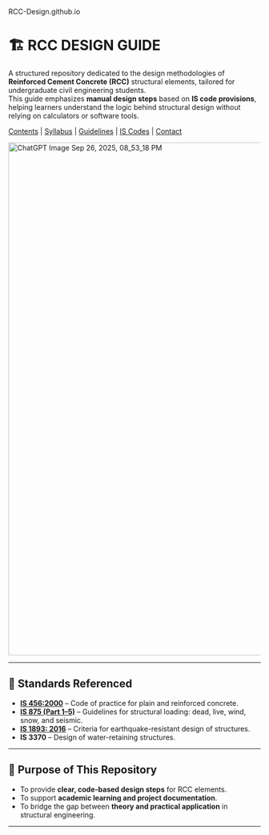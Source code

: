 RCC-Design.github.io

# 🏗️ RCC DESIGN GUIDE 

A structured repository dedicated to the design methodologies of **Reinforced Cement Concrete (RCC)** structural elements, tailored for undergraduate civil engineering students.  
This guide emphasizes **manual design steps** based on **IS code provisions**, helping learners understand the logic behind structural design without relying on calculators or software tools.

[Contents](Content.md) | [Syllabus](#) | [Guidelines](#) | [IS Codes](#) | [Contact](Contact.md)

<img width="1024" height="1024" alt="ChatGPT Image Sep 26, 2025, 08_53_18 PM" src="https://github.com/user-attachments/assets/13735fe4-4976-4555-a101-5a66a6b3c5f1" />

---


## 📖 Standards Referenced

- **[IS 456:2000](IS456_11zon.pdf)** – Code of practice for plain and reinforced concrete.
- **[IS 875 (Part 1–5)](Design_Loads.md)** – Guidelines for structural loading: dead, live, wind, snow, and seismic.
- **[IS 1893: 2016](IS_1893_1_2016_AMD2_Reff2021.pdf)** – Criteria for earthquake-resistant design of structures.
- **IS 3370** – Design of water-retaining structures.

---

## 🎯 Purpose of This Repository

- To provide **clear, code-based design steps** for RCC elements.
- To support **academic learning and project documentation**.
- To bridge the gap between **theory and practical application** in structural engineering.

---
